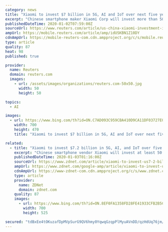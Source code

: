 ```yaml
---
category: news
title: "Xiaomi to invest $7 billion in 5G, AI and IoT over next five years"
excerpt: "Chinese smartphone maker Xiaomi Corp will invest more than 50 billion yuan ($7.18 billion) in artificial intelligence and fifth generation internet technologies over the next five years, as competition in the sector grows."
publishedDateTime: 2020-01-02T07:59:00Z
sourceUrl: https://www.reuters.com/article/us-china-xiaomi-investment-idUSKBN1Z10DY
ampUrl: https://mobile.reuters.com/article/amp/idUSKBN1Z10DY
cdnAmpUrl: https://mobile-reuters-com.cdn.ampproject.org/c/s/mobile.reuters.com/article/amp/idUSKBN1Z10DY
type: article
quality: 87
heat: 98
published: true

provider:
  name: Reuters
  domain: reuters.com
  images:
    - url: /assets/images/organizations/reuters.com-50x50.jpg
      width: 50
      height: 50

topics:
  - AI

images:
  - url: https://www.bing.com/th?id=ON.C7AD093C959CBA410D9CA11DF03727E0
    width: 700
    height: 470
    title: "Xiaomi to invest $7 billion in 5G, AI and IoT over next five years"

related:
  - title: "Xiaomi to invest $7.2 billion in 5G, AI, and IoT over five years"
    excerpt: "Chinese smartphone vendor Xiaomi will invest at least 50 billion yuan ($7.2 billion) on 5G, artificial intelligence (AI), and Internet of Things (IoT) over the next five years as the budget phone maker is trying hard to maintain healthy business growth in the face of challenging smartphone sales. 2020 will be the year of breakthroughs for ..."
    publishedDateTime: 2020-01-03T01:16:00Z
    sourceUrl: https://www.zdnet.com/article/xiaomi-to-invest-us7-2-billion-on-5g-ai-and-iot-for-coming-five-years/
    ampUrl: https://www.zdnet.com/google-amp/article/xiaomi-to-invest-us7-2-billion-on-5g-ai-and-iot-for-coming-five-years/
    cdnAmpUrl: https://www-zdnet-com.cdn.ampproject.org/c/s/www.zdnet.com/google-amp/article/xiaomi-to-invest-us7-2-billion-on-5g-ai-and-iot-for-coming-five-years/
    type: article
    provider:
      name: ZDNet
      domain: zdnet.com
    quality: 87
    images:
      - url: https://www.bing.com/th?id=ON.8EF0FA1358FD28FE41933CFB2B5C5FC5
        width: 700
        height: 525

secured: "tdBxEe4tOKuzafDpMVpSurG9QV6hmy0YqwqGzqpPlMyuAVnDD/qzHdUq76jm/YPyRW3cBopfC2EX62h5dbDEFmrVqJaZfIApdhO9UiTptjJFGnwvaDQ/k7N2HTVKvm9ZkAWMYTI8L9v328IS4bDz6mep9i1ssCYjJWWWRfgDH1MFFczxLZ/BPc0tOv5w6qAiEHOQJ2yryLX6sM3Nb6LoKTtSG3hpHa+nF3Ro/AKCRzqMY/DyiXDgbX0IBuxkyPK0NOqv4YuPV+migGGUVvSyjg==;BTXsPQXSgUNi44hM/8OiCQ=="
---
```


